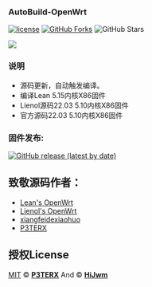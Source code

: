 ﻿### AutoBuild-OpenWrt
 [1]: https://img.shields.io/badge/license-MIT-brightgreen.svg
 [2]: /LICENSE

[![license][1]][2]
[![GitHub Forks](https://img.shields.io/github/forks/HiJwm/My-OpenWrt-New.svg?style=flat-square&label=Forks)](https://github.com/HiJwm/My-OpenWrt-New/)
![GitHub Stars](https://img.shields.io/github/stars/HiJwm/My-OpenWrt-New.svg?style=flat-square&label=Stars&logo=github)

<img src="https://v2.jinrishici.com/one.svg?font-size=24&spacing=2&color=Red">

### 说明 

* 源码更新，自动触发编译。
* 编译Lean 5.15内核X86固件 
* Lienol源码22.03 5.10内核X86固件  
* 官方源码22.03 5.10内核X86固件


### 固件发布:

[![GitHub release (latest by date)](https://img.shields.io/github/v/release/HiJwm/My-OpenWrt-New?style=for-the-badge&label=固件下载)](https://github.com/HiJwm/My-OpenWrt-New/releases/latest)

## 致敬源码作者：

- [Lean's OpenWrt](https://github.com/coolsnowwolf/lede)
- [Lienol's OpenWrt]( https://github.com/Lienol/openwrt)
- [xiangfeidexiaohuo](https://github.com/xiangfeidexiaohuo/OpenWrt_Build)
- [P3TERX](https://github.com/P3TERX/Actions-OpenWrt)
  



## 授权License

[MIT](https://github.com/P3TERX/Actions-OpenWrt/blob/main/LICENSE) © [**P3TERX**](https://p3terx.com) And © [**HiJwm**](https://github.com/HiJwm/My-OpenWrt-New)
